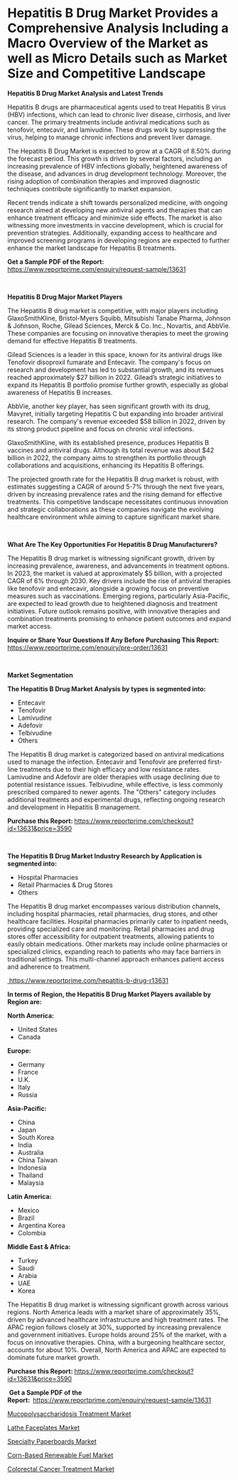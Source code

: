 <p><h1>Hepatitis B Drug Market Provides a Comprehensive Analysis Including a Macro Overview of the Market as well as Micro Details such as Market Size and Competitive Landscape</h1></p><p><strong>Hepatitis B Drug Market Analysis and Latest Trends</strong></p>
<p><p>Hepatitis B drugs are pharmaceutical agents used to treat Hepatitis B virus (HBV) infections, which can lead to chronic liver disease, cirrhosis, and liver cancer. The primary treatments include antiviral medications such as tenofovir, entecavir, and lamivudine. These drugs work by suppressing the virus, helping to manage chronic infections and prevent liver damage.</p><p>The Hepatitis B Drug Market is expected to grow at a CAGR of 8.50% during the forecast period. This growth is driven by several factors, including an increasing prevalence of HBV infections globally, heightened awareness of the disease, and advances in drug development technology. Moreover, the rising adoption of combination therapies and improved diagnostic techniques contribute significantly to market expansion.</p><p>Recent trends indicate a shift towards personalized medicine, with ongoing research aimed at developing new antiviral agents and therapies that can enhance treatment efficacy and minimize side effects. The market is also witnessing more investments in vaccine development, which is crucial for prevention strategies. Additionally, expanding access to healthcare and improved screening programs in developing regions are expected to further enhance the market landscape for Hepatitis B treatments.</p></p>
<p><strong>Get a Sample PDF of the Report:&nbsp;</strong> <a href="https://www.reportprime.com/enquiry/request-sample/13631">https://www.reportprime.com/enquiry/request-sample/13631</a></p>
<p>&nbsp;</p>
<p><strong>Hepatitis B Drug Major Market Players</strong></p>
<p><p>The Hepatitis B drug market is competitive, with major players including GlaxoSmithKline, Bristol-Myers Squibb, Mitsubishi Tanabe Pharma, Johnson & Johnson, Roche, Gilead Sciences, Merck & Co. Inc., Novartis, and AbbVie. These companies are focusing on innovative therapies to meet the growing demand for effective Hepatitis B treatments.</p><p>Gilead Sciences is a leader in this space, known for its antiviral drugs like Tenofovir disoproxil fumarate and Entecavir. The company's focus on research and development has led to substantial growth, and its revenues reached approximately $27 billion in 2022. Gilead’s strategic initiatives to expand its Hepatitis B portfolio promise further growth, especially as global awareness of Hepatitis B increases.</p><p>AbbVie, another key player, has seen significant growth with its drug, Mavyret, initially targeting Hepatitis C but expanding into broader antiviral research. The company's revenue exceeded $58 billion in 2022, driven by its strong product pipeline and focus on chronic viral infections.</p><p>GlaxoSmithKline, with its established presence, produces Hepatitis B vaccines and antiviral drugs. Although its total revenue was about $42 billion in 2022, the company aims to strengthen its portfolio through collaborations and acquisitions, enhancing its Hepatitis B offerings.</p><p>The projected growth rate for the Hepatitis B drug market is robust, with estimates suggesting a CAGR of around 5-7% through the next five years, driven by increasing prevalence rates and the rising demand for effective treatments. This competitive landscape necessitates continuous innovation and strategic collaborations as these companies navigate the evolving healthcare environment while aiming to capture significant market share.</p></p>
<p>&nbsp;</p>
<p><strong>What Are The Key Opportunities For Hepatitis B Drug Manufacturers?</strong></p>
<p><p>The Hepatitis B drug market is witnessing significant growth, driven by increasing prevalence, awareness, and advancements in treatment options. In 2023, the market is valued at approximately $5 billion, with a projected CAGR of 6% through 2030. Key drivers include the rise of antiviral therapies like tenofovir and entecavir, alongside a growing focus on preventive measures such as vaccinations. Emerging regions, particularly Asia-Pacific, are expected to lead growth due to heightened diagnosis and treatment initiatives. Future outlook remains positive, with innovative therapies and combination treatments promising to enhance patient outcomes and expand market access.</p></p>
<p><strong>Inquire or Share Your Questions If Any Before Purchasing This Report:</strong> <a href="https://www.reportprime.com/enquiry/pre-order/13631">https://www.reportprime.com/enquiry/pre-order/13631</a></p>
<p>&nbsp;</p>
<p><strong>Market Segmentation</strong></p>
<p><strong>The Hepatitis B Drug Market Analysis by types is segmented into:</strong></p>
<p><ul><li>Entecavir</li><li>Tenofovir</li><li>Lamivudine</li><li>Adefovir</li><li>Telbivudine</li><li>Others</li></ul></p>
<p><p>The Hepatitis B drug market is categorized based on antiviral medications used to manage the infection. Entecavir and Tenofovir are preferred first-line treatments due to their high efficacy and low resistance rates. Lamivudine and Adefovir are older therapies with usage declining due to potential resistance issues. Telbivudine, while effective, is less commonly prescribed compared to newer agents. The "Others" category includes additional treatments and experimental drugs, reflecting ongoing research and development in Hepatitis B management.</p></p>
<p><strong>Purchase this Report:&nbsp;</strong><a href="https://www.reportprime.com/checkout?id=13631&price=3590">https://www.reportprime.com/checkout?id=13631&price=3590</a></p>
<p>&nbsp;</p>
<p><strong>The Hepatitis B Drug Market Industry Research by Application is segmented into:</strong></p>
<p><ul><li>Hospital Pharmacies</li><li>Retail Pharmacies & Drug Stores</li><li>Others</li></ul></p>
<p><p>The Hepatitis B drug market encompasses various distribution channels, including hospital pharmacies, retail pharmacies, drug stores, and other healthcare facilities. Hospital pharmacies primarily cater to inpatient needs, providing specialized care and monitoring. Retail pharmacies and drug stores offer accessibility for outpatient treatments, allowing patients to easily obtain medications. Other markets may include online pharmacies or specialized clinics, expanding reach to patients who may face barriers in traditional settings. This multi-channel approach enhances patient access and adherence to treatment.</p></p>
<p><a href="https://www.reportprime.com/hepatitis-b-drug-r13631">&nbsp;https://www.reportprime.com/hepatitis-b-drug-r13631</a></p>
<p><strong>In terms of Region, the Hepatitis B Drug Market Players available by Region are:</strong></p>
<p>
    <p> <strong> North America: </strong>
        <ul>
            <li>United States</li>
            <li>Canada</li>
        </ul>
        </p> 
    <p> <strong> Europe: </strong>
        <ul>
            <li>Germany</li>
            <li>France</li>
            <li>U.K.</li>
            <li>Italy</li>
            <li>Russia</li>
        </ul>
        </p> 
    <p> <strong> Asia-Pacific: </strong>
        <ul>
            <li>China</li>
            <li>Japan</li>
            <li>South Korea</li>
            <li>India</li>
            <li>Australia</li>
            <li>China Taiwan</li>
            <li>Indonesia</li>
            <li>Thailand</li>
            <li>Malaysia</li>
        </ul>
        </p> 
    <p> <strong> Latin America: </strong>
        <ul>
            <li>Mexico</li>
            <li>Brazil</li>
            <li>Argentina Korea</li>
            <li>Colombia</li>
        </ul>
        </p> 
    <p> <strong> Middle East & Africa: </strong>
        <ul>
            <li>Turkey</li>
            <li>Saudi</li>
            <li>Arabia</li>
            <li>UAE</li>
            <li>Korea</li>
        </ul>
    </p>
    </p>
<p><p>The Hepatitis B drug market is witnessing significant growth across various regions. North America leads with a market share of approximately 35%, driven by advanced healthcare infrastructure and high treatment rates. The APAC region follows closely at 30%, supported by increasing prevalence and government initiatives. Europe holds around 25% of the market, with a focus on innovative therapies. China, with a burgeoning healthcare sector, accounts for about 10%. Overall, North America and APAC are expected to dominate future market growth.</p></p>
<p><strong>Purchase this Report: </strong><a href="https://www.reportprime.com/checkout?id=13631&price=3590">https://www.reportprime.com/checkout?id=13631&price=3590</a></p>
<p>&nbsp;<strong>Get a Sample PDF of the Report:&nbsp;&nbsp;</strong><a href="https://www.reportprime.com/enquiry/request-sample/13631">https://www.reportprime.com/enquiry/request-sample/13631</a></p>
<p><strong></strong></p>
<p><p><a href="https://github.com/FahadAhmed712/Market-Research-Report-List-1/blob/main/mucopolysaccharidosis-treatment-market.md">Mucopolysaccharidosis Treatment Market</a></p><p><a href="https://issuu.com/reportprime-2/docs/lathe-faceplates-market-size-2030.p_65261aea474338">Lathe Faceplates Market</a></p><p><a href="https://issuu.com/reportprime-2/docs/specialty-paperboards-market-size-2_8d7fe6ece3043d">Specialty Paperboards Market</a></p><p><a href="https://medium.com/@ruhinayunsa/the-market-study-covers-the-corn-based-renewable-fuel-market-across-various-segments-358bf0c68f15">Corn-Based Renewable Fuel Market</a></p><p><a href="https://github.com/JosephineMcguire65/Market-Research-Report-List-1/blob/main/colorectal-cancer-treatment-market.md">Colorectal Cancer Treatment Market</a></p></p>